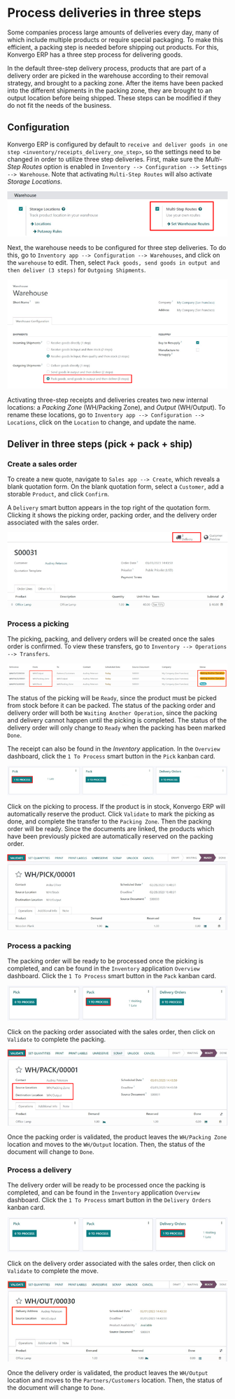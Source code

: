 # Process deliveries in three steps

<div id="inventory/delivery_three_steps">

Some companies process large amounts of deliveries every day, many of
which include multiple products or require special packaging. To make
this efficient, a packing step is needed before shipping out products.
For this, Konvergo ERP has a three step process for delivering goods.

</div>

In the default three-step delivery process, products that are part of a
delivery order are picked in the warehouse according to their removal
strategy, and brought to a packing zone. After the items have been
packed into the different shipments in the packing zone, they are
brought to an output location before being shipped. These steps can be
modified if they do not fit the needs of the business.

## Configuration

Konvergo ERP is configured by default to `receive and deliver goods in one step
<inventory/receipts_delivery_one_step>`, so the settings need to be
changed in order to utilize three step deliveries. First, make sure the
*Multi-Step Routes* option is enabled in
`Inventory --> Configuration --> Settings --> Warehouse`. Note that
activating `Multi-Step Routes` will also activate *Storage Locations*.

<img src="delivery_three_steps/multi-step-routes.png"
class="align-center"
alt="Activate multi-step routes and storage locations in inventory settings." />

Next, the warehouse needs to be configured for three step deliveries. To
do this, go to `Inventory app --> Configuration --> Warehouses`, and
click on the `warehouse` to edit. Then, select
`Pack goods, send goods in output and then
deliver (3 steps)` for `Outgoing Shipments`.

<img src="delivery_three_steps/three-step-warehouse-config.png"
class="align-center"
alt="Set outgoing shipment option to deliver in three steps." />

Activating three-step receipts and deliveries creates two new internal
locations: a *Packing Zone* (WH/Packing Zone), and *Output* (WH/Output).
To rename these locations, go to
`Inventory app --> Configuration --> Locations`, click on the `Location`
to change, and update the name.

## Deliver in three steps (pick + pack + ship)

### Create a sales order

To create a new quote, navigate to `Sales app --> Create`, which reveals
a blank quotation form. On the blank quotation form, select a
`Customer`, add a storable `Product`, and click `Confirm`.

A `Delivery` smart button appears in the top right of the quotation
form. Clicking it shows the picking order, packing order, and the
delivery order associated with the sales order.

<img src="delivery_three_steps/three-step-delivery-so.png"
class="align-center"
alt="After confirming the sales order, the Delivery smart button appears showing three items
associated with it." />

### Process a picking

The picking, packing, and delivery orders will be created once the sales
order is confirmed. To view these transfers, go to
`Inventory --> Operations --> Transfers`.

<img src="delivery_three_steps/three-step-delivery-transfers.png"
class="align-center"
alt="Ready status for the pick operation while the packing and delivery operations are waiting
another operation." />

The status of the picking will be `Ready`, since the product must be
picked from stock before it can be packed. The status of the packing
order and delivery order will both be `Waiting Another Operation`, since
the packing and delivery cannot happen until the picking is completed.
The status of the delivery order will only change to `Ready` when the
packing has been marked `Done`.

The receipt can also be found in the *Inventory* application. In the
`Overview` dashboard, click the `1 To Process` smart button in the
`Pick` kanban card.

<img src="delivery_three_steps/three-step-kanban-pick.png"
class="align-center"
alt="The pick order can be seen in the Inventory Kanban view." />

Click on the picking to process. If the product is in stock, Konvergo ERP will
automatically reserve the product. Click `Validate` to mark the picking
as done, and complete the transfer to the `Packing Zone`. Then the
packing order will be ready. Since the documents are linked, the
products which have been previously picked are automatically reserved on
the packing order.

<img src="delivery_three_steps/validate-three-step-pick.png"
class="align-center" alt="Validate the picking by clicking Validate." />

### Process a packing

The packing order will be ready to be processed once the picking is
completed, and can be found in the `Inventory` application `Overview`
dashboard. Click the `1 To
Process` smart button in the `Pack` kanban card.

<img src="delivery_three_steps/three-step-kanban-pack.png"
class="align-center"
alt="The packing order can be seen in the Inventory kanban view." />

Click on the packing order associated with the sales order, then click
on `Validate` to complete the packing.

<img src="delivery_three_steps/validate-three-step-pack.png"
class="align-center"
alt="Click Validate on the packing order to transfer the product from the packing zone to the
output location." />

Once the packing order is validated, the product leaves the
`WH/Packing Zone` location and moves to the `WH/Output` location. Then,
the status of the document will change to `Done`.

### Process a delivery

The delivery order will be ready to be processed once the packing is
completed, and can be found in the `Inventory` application `Overview`
dashboard. Click the `1 To
Process` smart button in the `Delivery Orders` kanban card.

<img src="delivery_three_steps/three-step-kanban-delivery.png"
class="align-center"
alt="The delivery order can be seen in the Delivery Orders Kanban view." />

Click on the delivery order associated with the sales order, then click
on `Validate` to complete the move.

<img src="delivery_three_steps/three-step-delivery-out.png"
class="align-center"
alt="Click Validate on the delivery order to transfer the product from the output location to
the customer location." />

Once the delivery order is validated, the product leaves the `WH/Output`
location and moves to the `Partners/Customers` location. Then, the
status of the document will change to `Done`.
